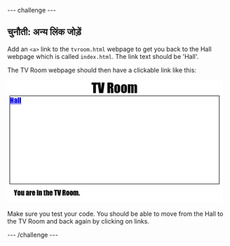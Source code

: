 \--- challenge \---

## चुनौती: अन्य लिंक जोड़ें

Add an `<a>` link to the `tvroom.html` webpage to get you back to the Hall webpage which is called `index.html`. The link text should be 'Hall'.

The TV Room webpage should then have a clickable link like this:

![स्क्रीनशॉट](images/rooms-hall-link.png)

Make sure you test your code. You should be able to move from the Hall to the TV Room and back again by clicking on links.

\--- /challenge \---